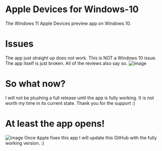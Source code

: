# Apple Devices for Windows-10
The Windows 11 Apple Devices preview app on Windows 10.

# Issues
The app just straight up does not work. This is NOT a Windows 10 issue. The app itself is just broken. All of the reviews also say so.
![image](https://user-images.githubusercontent.com/67085206/224494640-04383b1c-2813-4d0b-9a56-497125392190.png)

# So what now?
I will not be plushing a full release until the app is fully working. It is not worth my time in its current state. Thank you for the support :)

# At least the app opens!
![image](https://user-images.githubusercontent.com/67085206/224494722-1c4644e0-ee76-4f8a-99fa-856b92ffea57.png)
Once Apple fixes this app I will update this GitHub with the fully working version. :)
